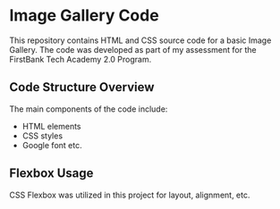 # Image Gallery Code

This repository contains HTML and CSS source code for a basic Image Gallery. The code was developed as part of my assessment for the FirstBank Tech Academy 2.0 Program.

## Code Structure Overview

The main components of the code include:

- HTML elements
- CSS styles
- Google font etc.

## Flexbox Usage

CSS Flexbox was utilized in this project for layout, alignment, etc.
